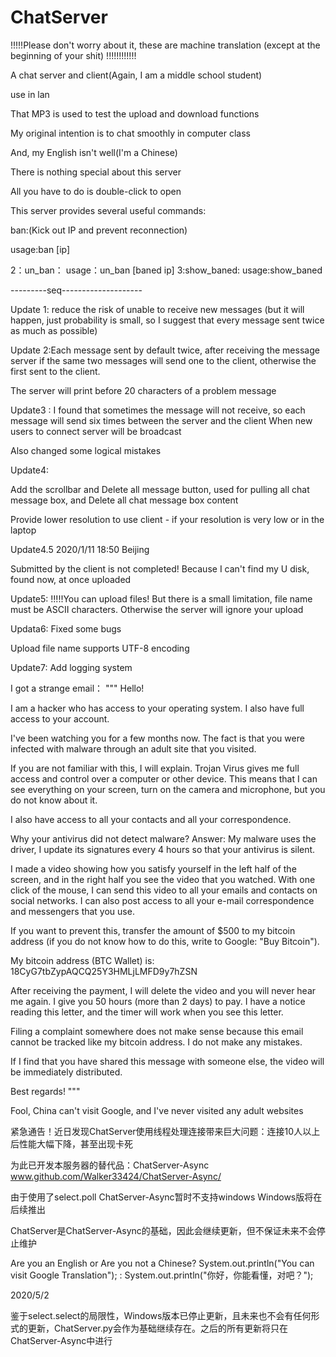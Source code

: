 # ChatServer
!!!!!Please don't worry about it, these are machine translation (except at the beginning of your shit)
!!!!!!!!!!!!

A chat server and client(Again, I am a middle school student)

use in lan

That MP3 is used to test the upload and download functions

My original intention is to chat smoothly in computer class


And, my English isn't well(I'm a Chinese)

There is nothing special about this server

All you have to do is double-click to open

This server provides several useful commands:

ban:(Kick out IP and prevent reconnection)


usage:ban [ip]

2：un_ban：
usage：un_ban [baned ip]
3:show_baned:
usage:show_baned

---------seq--------------------

Update 1: reduce the risk of unable to receive new messages (but it will happen, just probability is small, so I suggest that every message sent twice as much as possible)

Update 2:Each message sent by default twice, after receiving the message server if the same two messages will send one to the client, otherwise the first sent to the client.


The server will print  before 20 characters of a problem message


Update3 : 
I found that sometimes the message will not receive, so each message will send six times between the server and the client
When new users to connect server will be broadcast

Also changed some logical mistakes


Update4:

Add the scrollbar and Delete all message button, used for pulling all chat message box, and Delete all chat message box content

Provide lower resolution to use client - if your resolution is very low or in the laptop


Update4.5 2020/1/11 18:50 Beijing


Submitted by the client is not completed! Because I can't find my U disk, found now, at once uploaded

Update5:
!!!!!You can upload files!
But there is a small limitation, file name must be ASCII characters. Otherwise the server will ignore your upload

Updata6:
Fixed some bugs

Upload file name supports UTF-8 encoding

Update7:
Add logging system

I got a strange email：
"""
Hello!

I am a hacker who has access to your operating system.
I also have full access to your account.

I've been watching you for a few months now.
The fact is that you were infected with malware through an adult site that you visited.

If you are not familiar with this, I will explain.
Trojan Virus gives me full access and control over a computer or other device.
This means that I can see everything on your screen, turn on the camera and microphone, but you do not know about it.

I also have access to all your contacts and all your correspondence.

Why your antivirus did not detect malware?
Answer: My malware uses the driver, I update its signatures every 4 hours so that your antivirus is silent.

I made a video showing how you satisfy yourself in the left half of the screen, and in the right half you see the video that you watched.
With one click of the mouse, I can send this video to all your emails and contacts on social networks.
I can also post access to all your e-mail correspondence and messengers that you use.

If you want to prevent this,
transfer the amount of $500 to my bitcoin address (if you do not know how to do this, write to Google: "Buy Bitcoin").

My bitcoin address (BTC Wallet) is:  18CyG7tbZypAQCQ25Y3HMLjLMFD9y7hZSN

After receiving the payment, I will delete the video and you will never hear me again.
I give you 50 hours (more than 2 days) to pay.
I have a notice reading this letter, and the timer will work when you see this letter.

Filing a complaint somewhere does not make sense because this email cannot be tracked like my bitcoin address.
I do not make any mistakes.

If I find that you have shared this message with someone else, the video will be immediately distributed.

Best regards!
"""

Fool, China can't visit Google, and I've never visited any adult websites

紧急通告！近日发现ChatServer使用线程处理连接带来巨大问题：连接10人以上后性能大幅下降，甚至出现卡死

为此已开发本服务器的替代品：ChatServer-Async www.github.com/Walker33424/ChatServer-Async/

由于使用了select.poll ChatServer-Async暂时不支持windows   Windows版将在后续推出

ChatServer是ChatServer-Async的基础，因此会继续更新，但不保证未来不会停止维护

Are you an English or Are you not a Chinese? System.out.println("You can visit Google Translation"); : System.out.println("你好，你能看懂，对吧？"); 

2020/5/2

鉴于select.select的局限性，Windows版本已停止更新，且未来也不会有任何形式的更新，ChatServer.py会作为基础继续存在。之后的所有更新将只在ChatServer-Async中进行
